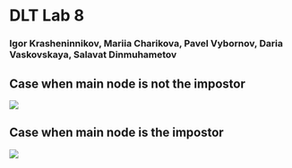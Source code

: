# DLT Lab 8
### Igor Krasheninnikov, Mariia Charikova, Pavel Vybornov, Daria Vaskovskaya, Salavat Dinmuhametov

## Case when main node is not the impostor
![](https://i.imgur.com/9cFB7XR.png)
## Case when main node is  the impostor
![](https://i.imgur.com/7GLbFaP.png)
